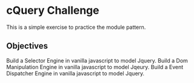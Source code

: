 # cQuery Challenge

This is a simple exercise to practice the module pattern.

## Objectives

Build a Selector Engine in vanilla javascript to model Jquery.
Build a Dom Manipulation Engine in vanilla javascript to model Jqeury.
Build a Event Dispatcher Engine in vanilla javascript to model Jquery.

